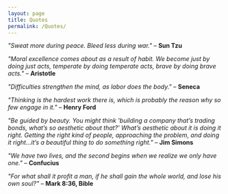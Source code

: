 ```yaml
---
layout: page
title: Quotes
permalink: /Quotes/
---
```


_"Sweat more during peace. Bleed less during war."_ – **Sun Tzu**

_"Moral excellence comes about as a result of habit. We become just by doing just acts, temperate by doing temperate acts, brave by doing brave acts."_ – **Aristotle**

_"Difficulties strengthen the mind, as labor does the body."_ – **Seneca**

_"Thinking is the hardest work there is, which is probably the reason why so few engage in it."_ – **Henry Ford**

_"Be guided by beauty. You might think 'building a company that’s trading bonds, what’s so aesthetic about that?' What’s aesthetic about it is doing it right. Getting the right kind of people, approaching the problem, and doing it right…it’s a beautiful thing to do something right."_ – **Jim Simons**

_"We have two lives, and the second begins when we realize we only have one."_ – **Confucius**

_"For what shall it profit a man, if he shall gain the whole world, and lose his own soul?"_  – **Mark 8:36, Bible**
